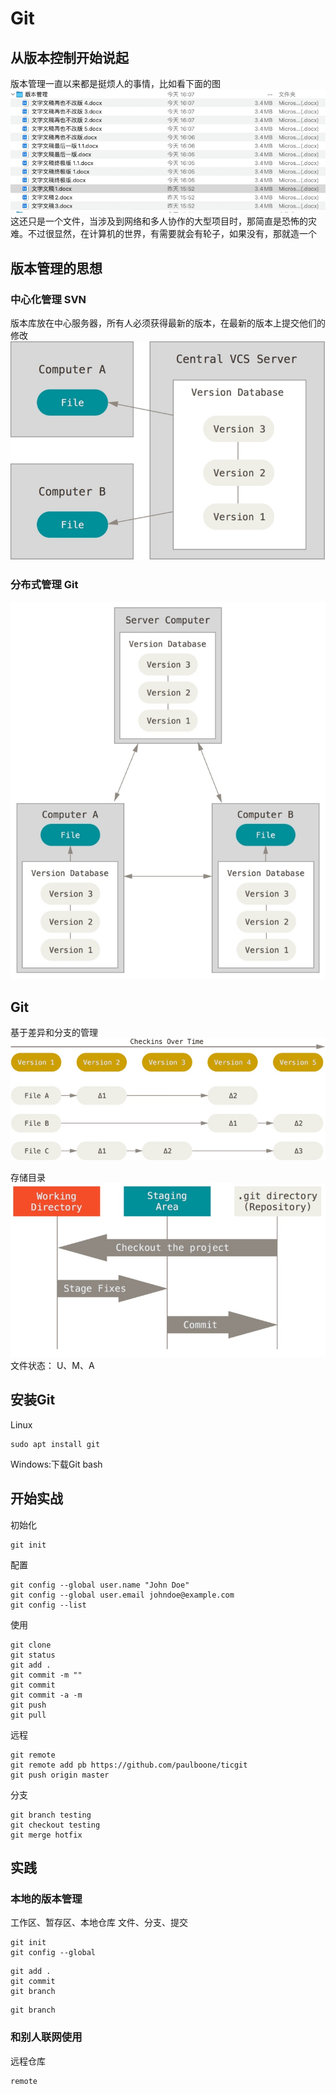 # Git

## 从版本控制开始说起

版本管理一直以来都是挺烦人的事情，比如看下面的图
![](media/16996900934997.jpg)
这还只是一个文件，当涉及到网络和多人协作的大型项目时，那简直是恐怖的灾难。不过很显然，在计算机的世界，有需要就会有轮子，如果没有，那就造一个

## 版本管理的思想

### 中心化管理 SVN

版本库放在中心服务器，所有人必须获得最新的版本，在最新的版本上提交他们的修改
![](media/16996911834413.jpg)


### 分布式管理 Git

![](media/16996911514228.jpg)


## Git

基于差异和分支的管理
![](media/16996912428690.jpg)


存储目录
![](media/16996912876889.jpg)
文件状态：
U、M、A


## 安装Git

Linux
```
sudo apt install git
```

Windows:下载Git bash

## 开始实战

初始化
```
git init
```
配置
```
git config --global user.name "John Doe"
git config --global user.email johndoe@example.com
git config --list
```
使用
```
git clone
git status
git add .
git commit -m ""
git commit 
git commit -a -m
git push 
git pull
```
远程
```
git remote 
git remote add pb https://github.com/paulboone/ticgit
git push origin master
```
分支
```
git branch testing
git checkout testing
git merge hotfix
```


## 实践

### 本地的版本管理

工作区、暂存区、本地仓库
文件、分支、提交
```
git init
git config --global 
```

```
git add .
git commit 
git branch 
```
```
git branch 

```
### 和别人联网使用

远程仓库
```
remote
```
